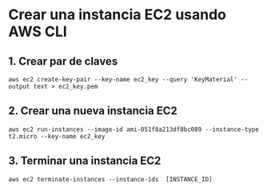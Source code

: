 # Crear una instancia EC2 usando AWS CLI

## 1. Crear par de claves

```console
aws ec2 create-key-pair --key-name ec2_key --query 'KeyMaterial' --output text > ec2_key.pem
```

## 2. Crear una nueva instancia EC2

```console
aws ec2 run-instances --image-id ami-051f8a213df8bc089 --instance-type t2.micro --key-name ec2_key
```

## 3. Terminar una instancia EC2

```console
aws ec2 terminate-instances --instance-ids  [INSTANCE_ID]
```
